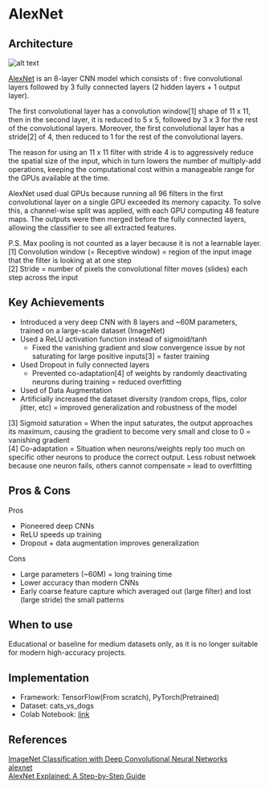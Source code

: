 # AlexNet

## Architecture

![alt text](https://github.com/khchu93/NoteImage/blob/main/AlexNet_Architecture.PNG?raw=true)

[AlexNet](https://proceedings.neurips.cc/paper_files/paper/2012/file/c399862d3b9d6b76c8436e924a68c45b-Paper.pdf) is an 8-layer CNN model which consists of : five convolutional layers followed by 3 fully connected layers (2 hidden layers + 1 output  layer). 

The first convolutional layer has a convolution window[1] shape of 11 x 11, then in the second layer, it is reduced to 5 x 5, followed by 3 x 3 for the rest of the convolutional layers. Moreover, the first convolutional layer has a stride[2] of 4, then reduced to 1 for the rest of the convolutional layers. 

The reason for using an 11 x 11 filter with stride 4 is to aggressively reduce the spatial size of the input, which in turn lowers the number of multiply-add operations, keeping the computational cost within a manageable range for the GPUs available at the time.

AlexNet used dual GPUs because running all 96 filters in the first convolutional layer on a single GPU exceeded its memory capacity. To solve this, a channel-wise split was applied, with each GPU computing 48 feature maps. The outputs were then merged before the fully connected layers, allowing the classifier to see all extracted features.

P.S. Max pooling is not counted as a layer because it is not a learnable layer. <br>
[1] Convolution window (= Receptive window) = region of the input image that the filter is looking at at one step <br>
[2] Stride = number of pixels the convolutional filter moves (slides) each step across the input

## Key Achievements
- Introduced a very deep CNN with 8 layers and ~60M parameters, trained on a large-scale dataset (ImageNet)
- Used a ReLU activation function instead of sigmoid/tanh
  - Fixed the vanishing gradient and slow convergence issue by not saturating for large positive inputs[3] = faster training
- Used Dropout in fully connected layers
  - Prevented co-adaptation[4] of weights by randomly deactivating neurons during training = reduced overfitting
-  Used of Data Augmentation
  - Artificially increased the dataset diversity (random crops, flips, color jitter, etc) = improved generalization and robustness of the model

[3] Sigmoid saturation = When the input saturates, the output approaches its maximum, causing the gradient to become very small and close to 0 = vanishing gradient <br>
[4] Co-adaptation = Situation when neurons/weights reply too much on specific other neurons to produce the correct output. Less robust netwoek because one neuron fails, others cannot compensate = lead to overfitting
## Pros & Cons

Pros
- Pioneered deep CNNs
- ReLU speeds up training
- Dropout + data augmentation improves generalization

Cons
- Large parameters (~60M) = long training time
- Lower accuracy than modern CNNs
- Early coarse feature capture which averaged out (large filter) and lost (large stride) the small patterns

## When to use

Educational or baseline for medium datasets only, as it is no longer suitable for modern high-accuracy projects.

## Implementation
- Framework: TensorFlow(From scratch), PyTorch(Pretrained)
- Dataset: cats_vs_dogs
- Colab Notebook: [link](https://colab.research.google.com/drive/19sW2rFfWYrlRkSCoN3JnilZYJnX_GFiv#scrollTo=kAVwFTkUiE6a)

<!--
## Results
Training

Validation

Examples:
-->

## References
[ImageNet Classification with Deep Convolutional Neural Networks](https://proceedings.neurips.cc/paper_files/paper/2012/file/c399862d3b9d6b76c8436e924a68c45b-Paper.pdf) <br>
[alexnet](https://colab.research.google.com/github/d2l-ai/d2l-en-colab/blob/master/chapter_convolutional-modern/alexnet.ipynb#scrollTo=1a22e154) <br>
[AlexNet Explained: A Step-by-Step Guide](https://levelup.gitconnected.com/alexnet-explained-a-step-by-step-guide-93870b45126b)
